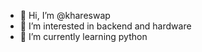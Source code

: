 - 👋 Hi, I’m @khareswap
- 👀 I’m interested in backend and hardware
- 🌱 I’m currently learning python



